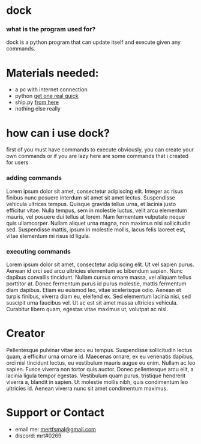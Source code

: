 # dock 

### what is the program used for?

dock is a python program that can update itself and execute given any commands.

# Materials needed:
- a pc with internet connection
- python [get one real quick](https://www.python.org/downloads/) 
- ship.py [from here](https://github.com/mertarikann/dock/blob/main/ship.py)
- nothing else really

# how can i use dock?
first of you must have commands to execute obviously, you can create your own commands or if you are lazy here are some commands that i created for users

### adding commands

Lorem ipsum dolor sit amet, consectetur adipiscing elit. Integer ac risus finibus nunc posuere interdum sit amet sit amet lectus. Suspendisse vehicula ultrices tempus. Quisque gravida tellus urna, et lacinia justo efficitur vitae. Nulla tempus, sem in molestie luctus, velit arcu elementum mauris, vel posuere dui tellus at lorem. Nam fermentum vulputate neque quis ullamcorper. Nullam aliquet urna magna, non maximus nisi sollicitudin sed. Suspendisse mattis, ipsum in molestie mollis, lacus felis laoreet est, vitae elementum mi risus id ligula.

### executing commands

Lorem ipsum dolor sit amet, consectetur adipiscing elit. Ut vel sapien purus. Aenean id orci sed arcu ultricies elementum ac bibendum sapien. Nunc dapibus convallis tincidunt. Nullam cursus ornare massa, vel aliquam tellus porttitor at. Donec fermentum purus id purus molestie, mattis fermentum diam dapibus. Etiam eu euismod leo, vitae scelerisque odio. Aenean et turpis finibus, viverra diam eu, eleifend ex. Sed elementum lacinia nisi, sed suscipit urna faucibus vel. Ut ac est sit amet massa ultricies vehicula. Curabitur libero quam, egestas vitae maximus ut, volutpat ac nisl.

# Creator

Pellentesque pulvinar vitae arcu eu tempus. Suspendisse sollicitudin lectus quam, a efficitur urna ornare id. Maecenas ornare, ex eu venenatis dapibus, orci nisl tincidunt lectus, eu vestibulum mauris augue eu enim. Nullam ac leo sapien. Fusce viverra non tortor quis auctor. Donec pellentesque arcu elit, a lacinia ligula tempor egestas. Vestibulum quam purus, tristique hendrerit viverra a, blandit in sapien. Ut molestie mollis nibh, quis condimentum leo ultricies id. Aenean viverra nunc sit amet condimentum maximus.

# Support or Contact

- email me: mertfsmal@gmail.com
- discord: mrt#0269

